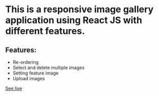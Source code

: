 # This is a responsive image gallery application using React JS with different features.

## Features:

  - Re-ordering
  - Select and delete multiple images
  - Setting feature image
  - Upload images

[See live](https://react-img-gallery.vercel.app)
